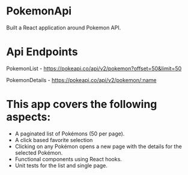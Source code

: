 # PokemonApi
  Built a React application around Pokemon API.
  
# Api Endpoints
  
  PokemonList - https://pokeapi.co/api/v2/pokemon?offset=50&limit=50
  
  PokemonDetails - https://pokeapi.co/api/v2/pokemon/:name
  
# This app covers the following aspects:
  - A paginated list of Pokémons (50 per page).
  - A click based favorite selection
  - Clicking on any Pokémon opens a new page with the details for the selected
    Pokémon.
  - Functional components using React hooks.
  - Unit tests for the list and single page.
